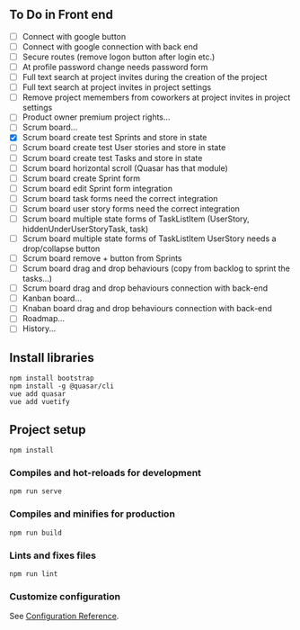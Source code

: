## To Do in Front end
- [ ] Connect with google button
- [ ] Connect with google connection with back end
- [ ] Secure routes (remove logon button after login etc.)
- [ ] At profile password change needs password form 
- [ ] Full text search at project invites during the creation of the project
- [ ] Full text search at project invites in project settings
- [ ] Remove project memembers from coworkers at project invites in project settings
- [ ] Product owner premium project rights...
- [ ] Scrum board...
- [X] Scrum board create test Sprints and store in state
- [ ] Scrum board create test User stories and store in state
- [ ] Scrum board create test Tasks and store in state
- [ ] Scrum board horizontal scroll (Quasar has that module)
- [ ] Scrum board create Sprint form
- [ ] Scrum board edit Sprint form integration
- [ ] Scrum board task forms need the correct integration
- [ ] Scrum board user story forms need the correct integration
- [ ] Scrum board multiple state forms of TaskListItem (UserStory, hiddenUnderUserStoryTask, task)
- [ ] Scrum board multiple state forms of TaskListItem UserStory needs a drop/collapse button
- [ ] Scrum board remove + button from Sprints
- [ ] Scrum board drag and drop behaviours (copy from backlog to sprint the tasks...)
- [ ] Scrum board drag and drop behaviours connection with back-end
- [ ] Kanban board...
- [ ] Knaban board drag and drop behaviours connection with back-end
- [ ] Roadmap...
- [ ] History...

## Install libraries
```
npm install bootstrap
npm install -g @quasar/cli
vue add quasar
vue add vuetify
```

## Project setup
```
npm install
```

### Compiles and hot-reloads for development
```
npm run serve
```

### Compiles and minifies for production
```
npm run build
```

### Lints and fixes files
```
npm run lint
```

### Customize configuration
See [Configuration Reference](https://cli.vuejs.org/config/).
